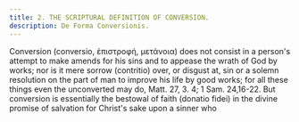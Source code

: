 ```yaml
---
title: 2. THE SCRIPTURAL DEFINITION OF CONVERSION.
description: De Forma Conversionis.
---
```


Conversion (conversio, ἐπιστροφή, μετάνοια) does not consist in a person's attempt to make amends for his sins and to appease the wrath of God by works; nor is it mere sorrow (contritio) over, or disgust at, sin or a solemn resolution on the part of man to improve his life by good works; for all these things even the unconverted may do, Matt. 27, 3. 4; 1 Sam. 24,16-22. But conversion is essentially the bestowal of faith (donatio fidei) in the divine promise of salvation for Christ's sake upon a sinner who 